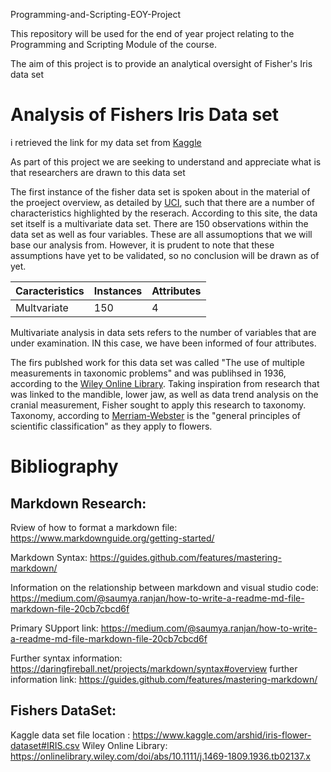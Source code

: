 Programming-and-Scripting-EOY-Project

This repository will be used for the end of year project relating to the Programming and Scripting Module of the course.

The aim of this project is to provide an analytical oversight of Fisher's Iris data set


# Analysis of Fishers Iris Data set

i retrieved the link for my data set from [Kaggle](https://www.kaggle.com/arshid/iris-flower-dataset#IRIS.csv "Kaggle")


As part of this project we are seeking to understand and appreciate what is that researchers are drawn to this data set


The first instance of the fisher data set is spoken about in the material of the proeject overview, as detailed by [UCI](http://archive.ics.uci.edu/ml/datasets/Iris "UCI"), such that there are a number of characteristics highlighted by the reserach. According to this site, the data set itself is a multivariate data set. There are 150 observations within the data set as well as four variables. These are all assumoptions that we will base our analysis from. However, it is prudent to note that these assumptions have yet to be validated, so no conclusion will be drawn as of yet. 


|Caracteristics| Instances| Attributes|
|--------------|----------|-----------|
|Multvariate   |    150   |     4      |

Multivariate analysis in data sets refers to the number of variables that are under examination. IN this case, we have been informed of four attributes. 

The firs publshed work for this data set was called "The use of multiple measurements in taxonomic problems" and was publihsed in 1936, according to the [Wiley Online Library](https://onlinelibrary.wiley.com/doi/abs/10.1111/j.1469-1809.1936.tb02137.x "Wiley Online Library"). 
Taking inspiration from research that was linked to the mandible, lower jaw, as well as data trend analysis on the cranial measurement, Fisher sought to apply this research to taxonomy. Taxonomy, according to [Merriam-Webster](https://www.merriam-webster.com/dictionary/taxonomy "Merriam-Webster") is the "general principles of scientific classification" as they apply to flowers.











# Bibliography

## **Markdown Research**:

Rview of how to format a markdown file: https://www.markdownguide.org/getting-started/

Markdown Syntax: https://guides.github.com/features/mastering-markdown/

Information on the relationship between markdown and visual studio code: https://medium.com/@saumya.ranjan/how-to-write-a-readme-md-file-markdown-file-20cb7cbcd6f

Primary SUpport link: https://medium.com/@saumya.ranjan/how-to-write-a-readme-md-file-markdown-file-20cb7cbcd6f


Further syntax information: https://daringfireball.net/projects/markdown/syntax#overview
further information link: https://guides.github.com/features/mastering-markdown/


## **Fishers DataSet**: 

Kaggle data set file location : https://www.kaggle.com/arshid/iris-flower-dataset#IRIS.csv
Wiley Online Library: https://onlinelibrary.wiley.com/doi/abs/10.1111/j.1469-1809.1936.tb02137.x


